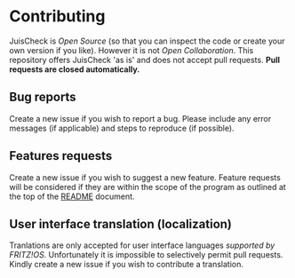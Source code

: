 # Contributing

JuisCheck is *Open Source* (so that you can inspect the code or create your own
version if you like). However it is not *Open Collaboration*. This repository
offers JuisCheck 'as is' and does not accept pull requests. **Pull requests are
closed automatically.**

## Bug reports

Create a new issue if you wish to report a bug. Please include any error messages
(if applicable) and steps to reproduce (if possible).

## Features requests

Create a new issue if you wish to suggest a new feature. Feature requests will be
considered if they are within the scope of the program as outlined at the top of
the [README](README.md) document.

## User interface translation (localization)

Tranlations are only accepted for user interface languages *supported by FRITZ!OS*.
Unfortunately it is impossible to selectively permit pull requests. Kindly create
a new issue if you wish to contribute a translation.

